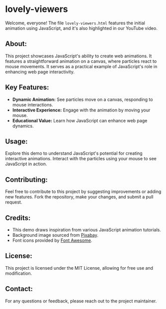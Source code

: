 # lovely-viewers
Welcome, everyone! The file `lovely-viewers.html` features the initial animation using JavaScript, and it's also highlighted in our YouTube video.

## About:
This project showcases JavaScript's ability to create web animations. It features a straightforward animation on a canvas, where particles react to mouse movements. It serves as a practical example of JavaScript's role in enhancing web page interactivity.

## Key Features:
- **Dynamic Animation:** See particles move on a canvas, responding to mouse interactions.
- **Interactive Experience:** Engage with the animation by moving your mouse.
- **Educational Value:** Learn how JavaScript can enhance web page dynamics.

## Usage:
Explore this demo to understand JavaScript's potential for creating interactive animations. Interact with the particles using your mouse to see JavaScript in action.

## Contributing:
Feel free to contribute to this project by suggesting improvements or adding new features. Fork the repository, make your changes, and submit a pull request.

## Credits:
- This demo draws inspiration from various JavaScript animation tutorials.
- Background image sourced from [Pixabay](https://pixabay.com/photos/man-resting-person-cliff-edge-2178598/).
- Font icons provided by [Font Awesome](https://fontawesome.com/).

## License:
This project is licensed under the MIT License, allowing for free use and modification.

## Contact:
For any questions or feedback, please reach out to the project maintainer.
